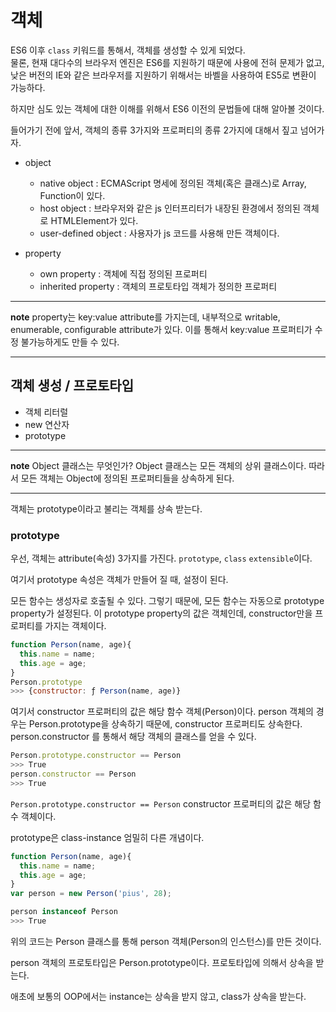 # 객체

ES6 이후 `class` 키워드를 통해서, 객체를 생성할 수 있게 되었다.  
물론, 현재 대다수의 브라우저 엔진은 ES6를 지원하기 때문에 사용에 전혀 문제가 없고, 낮은 버전의 IE와 같은 브라우저를 지원하기 위해서는 바벨을 사용하여 ES5로 변환이 가능하다. 

하지만 심도 있는 객체에 대한 이해를 위해서 ES6 이전의 문법들에 대해 알아볼 것이다.

들어가기 전에 앞서, 객체의 종류 3가지와 프로퍼티의 종류 2가지에 대해서 짚고 넘어가자.

- object
  - native object : ECMAScript 명세에 정의된 객체(혹은 클래스)로 Array, Function이 있다.
  - host object : 브라우저와 같은 js 인터프리터가 내장된 환경에서 정의된 객체로 HTMLElement가 있다. 
  - user-defined object : 사용자가 js 코드를 사용해 만든 객체이다. 

- property
  - own property : 객체에 직접 정의된 프로퍼티
  - inherited property : 객체의 프로토타입 객체가 정의한 프로퍼티

---
**note**
property는 key:value attribute를 가지는데, 내부적으로 writable, enumerable, configurable attribute가 있다.
이를 통해서 key:value 프로퍼티가 수정 불가능하게도 만들 수 있다. 

---


## 객체 생성 / 프로토타입

- 객체 리터럴
- new 연산자
- prototype

---
**note**
Object 클래스는 무엇인가?
Object 클래스는 모든 객체의 상위 클래스이다. 따라서 모든 객체는 Object에 정의된 프로퍼티들을 상속하게 된다.  

---
객체는 prototype이라고 불리는 객체를 상속 받는다. 



### prototype

우선, 객체는 attribute(속성) 3가지를 가진다. `prototype`, `class` `extensible`이다. 

여기서 prototype 속성은 객체가 만들어 질 때, 설정이 된다.

모든 함수는 생성자로 호출될 수 있다. 그렇기 때문에, 모든 함수는 자동으로 prototype property가 설정된다. 
이 prototype property의 값은 객체인데, constructor만을 프로퍼티를 가지는 객체이다. 

```js
function Person(name, age){
  this.name = name;
  this.age = age;
}
Person.prototype
>>> {constructor: ƒ Person(name, age)}
```

여기서 constructor 프로퍼티의 값은 해당 함수 객체(Person)이다.
person 객체의 경우는 Person.prototype을 상속하기 때문에, constructor 프로퍼티도 상속한다. 
person.constructor 를 통해서 해당 객체의 클래스를 얻을 수 있다. 

```js
Person.prototype.constructor == Person
>>> True
person.constructor == Person
>>> True 
```


`Person.prototype.constructor == Person` 
constructor 프로퍼티의 값은 해당 함수 객체이다. 



prototype은 class-instance 엄밀히 다른 개념이다.

```js
function Person(name, age){
  this.name = name;
  this.age = age;
}
var person = new Person('pius', 28);

person instanceof Person
>>> True
```

위의 코드는 Person 클래스를 통해 person 객체(Person의 인스턴스)를 만든 것이다. 

person 객체의 프로토타입은 Person.prototype이다. 프로토타입에 의해서 상속을 받는다. 

애초에 보통의 OOP에서는 instance는 상속을 받지 않고, class가 상속을 받는다. 

